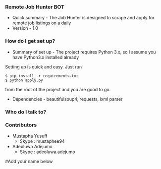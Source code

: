 
### Remote Job Hunter BOT ###

* Quick summary -
The Job Hunter is designed to scrape and apply for remote job listings on a daily
* Version - 1.0

### How do I get set up? ###

* Summary of set up - 
The project requires Python 3.x, so I assume you have Python3.x installed already

Setting up is quick and easy. Just run 

```
$ pip install -r requirements.txt
$ python apply.py
``` 
from the root of the project and you are good to go.

* Dependencies - 
beautifulsoup4, requests, lxml parser

### Who do I talk to? ###


### Contributors ###
* Mustapha Yusuff
  * Skype : mustaphee94
* Adeoluwa Adejumo
  * Skype : adeoluwa.adejumo

#Add your name below
